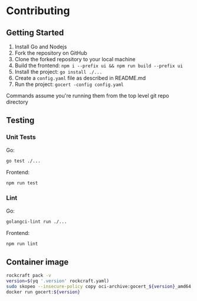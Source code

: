 # Contributing

## Getting Started

1. Install Go and Nodejs
2. Fork the repository on GitHub
3. Clone the forked repository to your local machine
4. Build the frontend: `npm i --prefix ui && npm run build --prefix ui`
5. Install the project: `go install ./...`
6. Create a `config.yaml` file as described in README.md
7. Run the project: `gocert -config config.yaml`

Commands assume you're running them from the top level git repo directory
## Testing

### Unit Tests

Go:
```bash
go test ./...
```
Frontend:
```bash
npm run test
```

### Lint

Go:
```bash
golangci-lint run ./...
```
Frontend:
```bash
npm run lint
```

## Container image

```bash
rockcraft pack -v
version=$(yq '.version' rockcraft.yaml)
sudo skopeo --insecure-policy copy oci-archive:gocert_${version}_amd64.rock docker-daemon:gocert:${version}
docker run gocert:${version}
```
